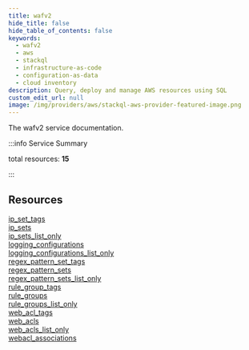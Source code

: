 ```yaml
---
title: wafv2
hide_title: false
hide_table_of_contents: false
keywords:
  - wafv2
  - aws
  - stackql
  - infrastructure-as-code
  - configuration-as-data
  - cloud inventory
description: Query, deploy and manage AWS resources using SQL
custom_edit_url: null
image: /img/providers/aws/stackql-aws-provider-featured-image.png
---
```


The wafv2 service documentation.

:::info Service Summary

<div class="row">
<div class="providerDocColumn">
<span>total resources:&nbsp;<b>15</b></span><br />
</div>
</div>

:::

## Resources
<div class="row">
<div class="providerDocColumn">
<a href="/providers/aws/wafv2/ip_set_tags/">ip_set_tags</a><br />
<a href="/providers/aws/wafv2/ip_sets/">ip_sets</a><br />
<a href="/providers/aws/wafv2/ip_sets_list_only/">ip_sets_list_only</a><br />
<a href="/providers/aws/wafv2/logging_configurations/">logging_configurations</a><br />
<a href="/providers/aws/wafv2/logging_configurations_list_only/">logging_configurations_list_only</a><br />
<a href="/providers/aws/wafv2/regex_pattern_set_tags/">regex_pattern_set_tags</a><br />
<a href="/providers/aws/wafv2/regex_pattern_sets/">regex_pattern_sets</a><br />
<a href="/providers/aws/wafv2/regex_pattern_sets_list_only/">regex_pattern_sets_list_only</a>
</div>
<div class="providerDocColumn">
<a href="/providers/aws/wafv2/rule_group_tags/">rule_group_tags</a><br />
<a href="/providers/aws/wafv2/rule_groups/">rule_groups</a><br />
<a href="/providers/aws/wafv2/rule_groups_list_only/">rule_groups_list_only</a><br />
<a href="/providers/aws/wafv2/web_acl_tags/">web_acl_tags</a><br />
<a href="/providers/aws/wafv2/web_acls/">web_acls</a><br />
<a href="/providers/aws/wafv2/web_acls_list_only/">web_acls_list_only</a><br />
<a href="/providers/aws/wafv2/webacl_associations/">webacl_associations</a>
</div>
</div>